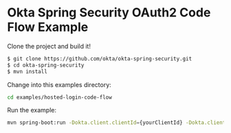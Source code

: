 Okta Spring Security OAuth2 Code Flow Example
=============================================

Clone the project and build it!

```bash
$ git clone https://github.com/okta/okta-spring-security.git
$ cd okta-spring-security
$ mvn install
```

Change into this examples directory:

```bash
cd examples/hosted-login-code-flow
```

Run the example:
```bash
mvn spring-boot:run -Dokta.client.clientId={yourClientId} -Dokta.client.clientSecret={yourClientSecret} -Dokta.issuer={yourOktaIssuerUrl} 
```
